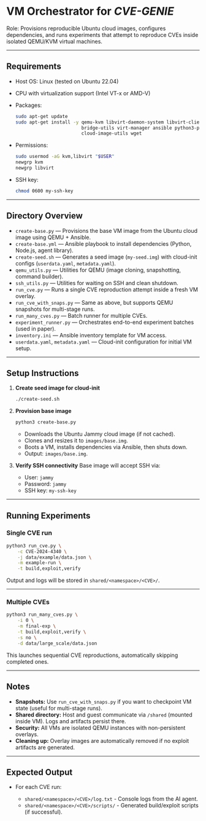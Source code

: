 

# VM Orchestrator for *CVE-GENIE*

Role: Provisions reproducible Ubuntu cloud images, configures dependencies, and runs experiments that attempt to reproduce CVEs inside isolated QEMU/KVM virtual machines.

---

## Requirements

* Host OS: Linux (tested on Ubuntu 22.04)
* CPU with virtualization support (Intel VT-x or AMD-V)
* Packages:

  ```bash
  sudo apt-get update
  sudo apt-get install -y qemu-kvm libvirt-daemon-system libvirt-clients \
                          bridge-utils virt-manager ansible python3-pip \
                          cloud-image-utils wget
  ```
* Permissions:

  ```bash
  sudo usermod -aG kvm,libvirt "$USER"
  newgrp kvm
  newgrp libvirt
  ```
* SSH key:

  ```bash
  chmod 0600 my-ssh-key
  ```

---

## Directory Overview

* `create-base.py` — Provisions the base VM image from the Ubuntu cloud image using QEMU + Ansible.
* `create-base.yml` — Ansible playbook to install dependencies (Python, Node.js, agent library).
* `create-seed.sh` — Generates a seed image (`my-seed.img`) with cloud-init configs (`userdata.yaml`, `metadata.yaml`).
* `qemu_utils.py` — Utilities for QEMU (image cloning, snapshotting, command builder).
* `ssh_utils.py` — Utilities for waiting on SSH and clean shutdown.
* `run_cve.py` — Runs a single CVE reproduction attempt inside a fresh VM overlay.
* `run_cve_with_snaps.py` — Same as above, but supports QEMU snapshots for multi-stage runs.
* `run_many_cves.py` — Batch runner for multiple CVEs.
* `experiment_runner.py` — Orchestrates end-to-end experiment batches (used in paper).
* `inventory.ini` — Ansible inventory template for VM access.
* `userdata.yaml`, `metadata.yaml` — Cloud-init configuration for initial VM setup.

---

## Setup Instructions

1. **Create seed image for cloud-init**

   ```bash
   ./create-seed.sh
   ```

2. **Provision base image**

   ```bash
   python3 create-base.py
   ```

   * Downloads the Ubuntu Jammy cloud image (if not cached).
   * Clones and resizes it to `images/base.img`.
   * Boots a VM, installs dependencies via Ansible, then shuts down.
   * Output: `images/base.img`.

3. **Verify SSH connectivity**
   Base image will accept SSH via:

   * User: `jammy`
   * Password: `jammy`
   * SSH key: `my-ssh-key`

---

## Running Experiments

### Single CVE run

```bash
python3 run_cve.py \
    -c CVE-2024-4340 \
    -j data/example/data.json \
    -m example-run \
    -t build,exploit,verify
```

Output and logs will be stored in `shared/<namespace>/<CVE>/`.

---

### Multiple CVEs

```bash
python3 run_many_cves.py \
    -i 0 \
    -m final-exp \
    -t build,exploit,verify \
    -s no \
    -d data/large_scale/data.json
```

This launches sequential CVE reproductions, automatically skipping completed ones.

---

## Notes

* **Snapshots:** Use `run_cve_with_snaps.py` if you want to checkpoint VM state (useful for multi-stage runs).
* **Shared directory:** Host and guest communicate via `/shared` (mounted inside VM). Logs and artifacts persist there.
* **Security:** All VMs are isolated QEMU instances with non-persistent overlays.
* **Cleaning up:** Overlay images are automatically removed if no exploit artifacts are generated.

---

## Expected Output

* For each CVE run:

  * `shared/<namespace>/<CVE>/log.txt` - Console logs from the AI agent.
  * `shared/<namespace>/<CVE>/scripts/` - Generated build/exploit scripts (if successful).
